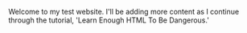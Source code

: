 Welcome to my test website. I'll be adding more content as I continue through the tutorial, 'Learn Enough HTML To Be Dangerous.'
